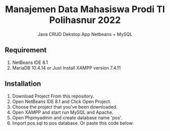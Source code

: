 <h1 align="center">Manajemen Data Mahasiswa Prodi TI Polihasnur 2022</h1>
<p align="center">Java CRUD Dekstop App Netbeans + MySQL</p>

## Requirement
1. NetBeans IDE 8.1
2. MariaDB 10.4.14 or Just Install XAMPP version 7.4.11

## Installation
1. Download Project From this repository.
2. Open NetBeans IDE 8.1 and Click Open Project.
3. Choose the project that you've been downloaded.
4. Open XAMPP and start run MySQL and Apache.
5. Open Phpmyadmin and create database name 'pos'.
6. Import pos.sql to pos database. Or paste this code below:

